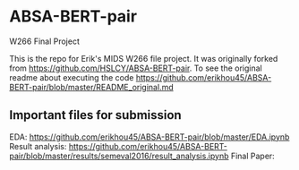 # ABSA-BERT-pair
W266 Final Project

This is the repo for Erik's MIDS W266 file project. It was originally forked from https://github.com/HSLCY/ABSA-BERT-pair. To see the original readme about executing the code https://github.com/erikhou45/ABSA-BERT-pair/blob/master/README_original.md

## Important files for submission

EDA: https://github.com/erikhou45/ABSA-BERT-pair/blob/master/EDA.ipynb
Result analysis: https://github.com/erikhou45/ABSA-BERT-pair/blob/master/results/semeval2016/result_analysis.ipynb
Final Paper:
